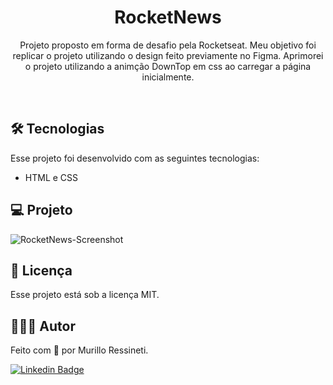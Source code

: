 <h1 align="center"> RocketNews </h1>

<p align="center">
Projeto proposto em forma de desafio pela Rocketseat. Meu objetivo foi replicar o projeto utilizando o design feito previamente no Figma.
Aprimorei o projeto utilizando a animção DownTop em css ao carregar a página inicialmente.
</p>

<br>

## 🛠 Tecnologias

Esse projeto foi desenvolvido com as seguintes tecnologias:

- HTML e CSS

## 💻 Projeto

![RocketNews-Screenshot](https://github.com/murilloressineti/desafios-rocketseat/assets/125047522/b2872aab-1ec0-4205-a6b1-613c1a65d772)


## 📝 Licença

Esse projeto está sob a licença MIT.

## 🙋🏻‍♂️ Autor

Feito com 💙 por Murillo Ressineti.

[![Linkedin Badge](https://img.shields.io/badge/-Murillo-blue?style=flat-square&logo=Linkedin&logoColor=white&link=https://https://www.linkedin.com/in/murilloressineti/)](https://www.linkedin.com/in/murilloressineti/)
